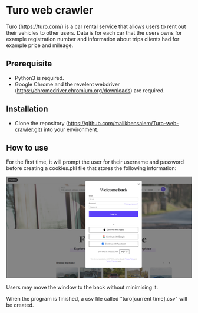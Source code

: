 # Turo web crawler

Turo (https://turo.com/) is a car rental service that allows users to rent out their vehicles to other users.
Data is for each car that the users owns for example registration number and information about trips clients had for example price and mileage.

## Prerequisite

- Python3 is required.
- Google Chrome and the revelent webdriver (https://chromedriver.chromium.org/downloads) are required.

## Installation

- Clone the repository (https://github.com/malikbensalem/Turo-web-crawler.git) into your environment.

## How to use

For the first time, it will prompt the user for their username and password before creating a cookies.pkl file that stores the following information:

![login](login.png)

Users may move the window to the back without minimising it.

When the program is finished, a csv file called "turo[current time].csv" will be created.
